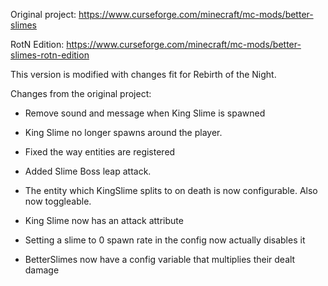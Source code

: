Original project: https://www.curseforge.com/minecraft/mc-mods/better-slimes

RotN Edition: https://www.curseforge.com/minecraft/mc-mods/better-slimes-rotn-edition


This version is modified with changes fit for Rebirth of the Night.


Changes from the original project:

- Remove sound and message when King Slime is spawned

- King Slime no longer spawns around the player.

- Fixed the way entities are registered

- Added Slime Boss leap attack.

- The entity which KingSlime splits to on death is now configurable. Also now toggleable.

- King Slime now has an attack attribute

- Setting a slime to 0 spawn rate in the config now actually disables it

- BetterSlimes now have a config variable that multiplies their dealt damage
 

